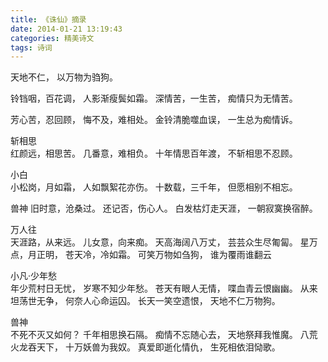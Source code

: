 ```yaml
---
title: 《诛仙》摘录
date: 2014-01-21 13:19:43
categories: 精美诗文
tags: 诗词
---
```

天地不仁，
以万物为驺狗。

铃铛咽，百花调，
人影渐瘦鬓如霜。
深情苦，一生苦，
痴情只为无情苦。

芳心苦，忍回顾，
悔不及，难相处。
金铃清脆噬血误，
一生总为痴情诉。

斩相思  
红颜远，相思苦。
几番意，难相负。
十年情思百年渡，
不斩相思不忍顾。

小白  
小松岗，月如霜，
人如飘絮花亦伤。
十数载，三千年，
但愿相别不相忘。

兽神
旧时意，沧桑过。
还记否，伤心人。
白发枯灯走天涯，
一朝寂寞换宿醉。

万人往  
天涯路，从来远。
儿女意，向来痴。
天高海阔八万丈，
芸芸众生尽匍匐。
星万点，月正明，
苍天冷，冷如霜。
可笑万物如刍狗，
谁为覆雨谁翻云  

小凡·少年愁  
年少荒村日无忧，
岁寒不知少年愁。
苍天有眼人无情，
喋血青云恨幽幽。
从来坦荡世无争，
何奈人心命运囚。
长天一笑空遗恨，
天地不仁万物狗。

兽神  
不死不灭又如何？
千年相思换石隔。
痴情不忘随心去，
天地祭拜我惟魔。
八荒火龙吞天下，
十万妖兽为我奴。
真爱即逝化情仇，
生死相依泪恸歌。 

